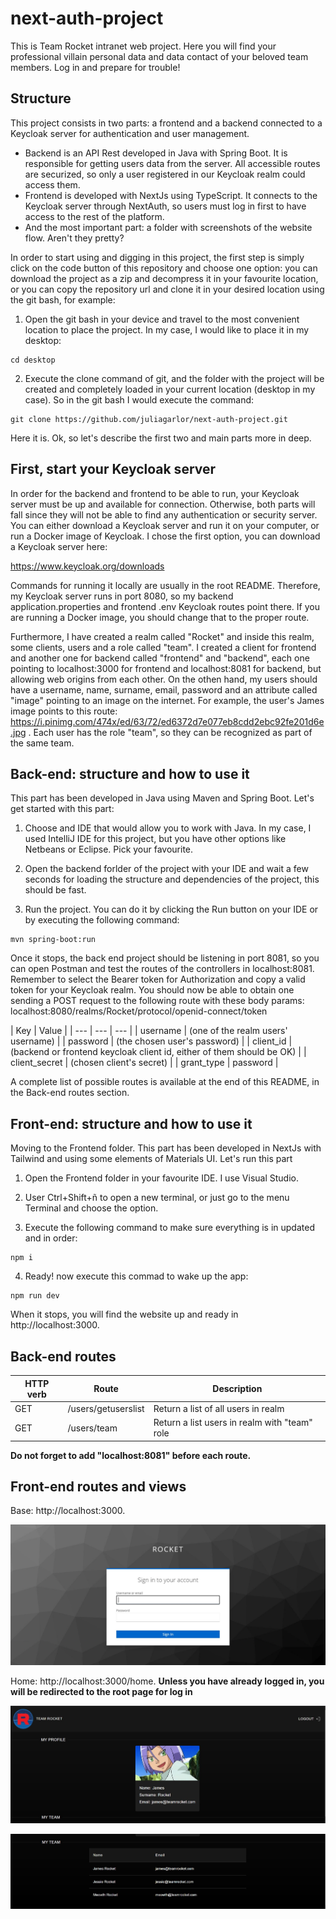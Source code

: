# next-auth-project

This is Team Rocket intranet web project. Here you will find your professional villain personal data and data contact of your beloved team members. Log in and prepare for trouble!

## Structure

This project consists in two parts: a frontend and a backend connected to a Keycloak server for authentication and user management. 

- Backend is an API Rest developed in Java with Spring Boot. It is responsible for getting users data from the server. All accessible routes are securized, so only a user registered in our Keycloak realm could access them.
- Frontend is developed with NextJs using TypeScript. It connects to the Keycloak server through NextAuth, so users must log in first to have access to the rest of the platform.
- And the most important part: a folder with screenshots of the website flow. Aren't they pretty?

In order to start using and digging in this project, the first step is simply click on the code button of this repository and choose one option: you can download the project as a zip and decompress it in your favourite location, or you can copy the repository url and clone it in your desired location using the git bash, for example:

1. Open the git bash in your device and travel to the most convenient location to place the project. In my case, I would like to place it in my desktop:

```
cd desktop
```

2. Execute the clone command of git, and the folder with the project will be created and completely loaded in your current location (desktop in my case). So in the git bash I would execute the command:

```
git clone https://github.com/juliagarlor/next-auth-project.git
```

Here it is. Ok, so let's describe the first two and main parts more in deep.

## First, start your Keycloak server

In order for the backend and frontend to be able to run, your Keycloak server must be up and available for connection. Otherwise, both parts will fall since they will not be able to find any authentication or security server. You can either download a Keycloak server and run it on your computer, or run a Docker image of Keycloak. I chose the first option, you can download a Keycloak server here:

https://www.keycloak.org/downloads

Commands for running it locally are usually in the root README. Therefore, my Keycloak server runs in port 8080, so my backend application.properties and frontend .env Keycloak routes point there. If you are running a Docker image, you should change that to the proper route. 

Furthermore, I have created a realm called "Rocket" and inside this realm, some clients, users and a role called "team". I created a client for frontend and another one for backend called "frontend" and "backend", each one pointing to localhost:3000 for frontend and localhost:8081 for backend, but allowing web origins from each other. On the othen hand, my users should have a username, name, surname, email, password and an attribute called "image" pointing to an image on the internet. For example, the user's James image points to this route: https://i.pinimg.com/474x/ed/63/72/ed6372d7e077eb8cdd2ebc92fe201d6e.jpg . Each user has the role "team", so they can be recognized as part of the same team. 

## Back-end: structure and how to use it

This part has been developed in Java using Maven and Spring Boot. Let's get started with this part:

1. Choose and IDE that would allow you to work with Java. In my case, I used IntelliJ IDE for this project, but you have other options like Netbeans or Eclipse. Pick your favourite.

2. Open the backend forlder of the project with your IDE and wait a few seconds for loading the structure and dependencies of the project, this should be fast.

5. Run the project. You can do it by clicking the Run button on your IDE or by executing the following command: 

```
mvn spring-boot:run
```

Once it stops, the back end project should be listening in port 8081, so you can open Postman and test the routes of the controllers in localhost:8081. Remember to select the Bearer token for Authorization and copy a valid token for your Keycloak realm. You should now be able to obtain one sending a POST request to the following route with these body params: localhost:8080/realms/Rocket/protocol/openid-connect/token

| Key | Value |
| --- | --- | --- |
| username | (one of the realm users' username) |
| password | (the chosen user's password) |
| client_id | (backend or frontend keycloak client id, either of them should be OK) |
| client_secret | (chosen client's secret) |
| grant_type | password |


A complete list of possible routes is available at the end of this README, in the Back-end routes section.

## Front-end: structure and how to use it

Moving to the Frontend folder. This part has been developed in NextJs with Tailwind and using some elements of Materials UI. Let's run this part

1. Open the Frontend folder in your favourite IDE. I use Visual Studio.

2. User Ctrl+Shift+ñ to open a new terminal, or just go to the menu Terminal and choose the option.

3. Execute the following command to make sure everything is in updated and in order:

```
npm i
```

4. Ready! now execute this commad to wake up the app:

```
npm run dev
```

When it stops, you will find the website up and ready in http://localhost:3000.


## Back-end routes

| HTTP verb | Route | Description |
| --- | --- | --- |
| GET | /users/getuserslist | Return a list of all users in realm |
| GET | /users/team | Return a list users in realm with "team" role |

**Do not forget to add "localhost:8081" before each route.**

## Front-end routes and views

Base: http://localhost:3000.

![Log-In](screenshots/LogIn.JPG)

Home: http://localhost:3000/home. **Unless you have already logged in, you will be redirected to the root page for log in**

![Home](screenshots/HomeProfile.JPG)

![Home](screenshots/HomeTeam.JPG)
